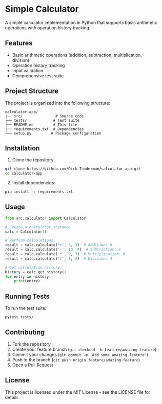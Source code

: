 # Simple Calculator

A simple calculator implementation in Python that supports basic arithmetic operations with operation history tracking.

## Features

- Basic arithmetic operations (addition, subtraction, multiplication, division)
- Operation history tracking
- Input validation
- Comprehensive test suite

## Project Structure

The project is organized into the following structure:

```
calculator-app/
├── src/               # Source code
├── tests/            # Test suite
├── README.md         # This file
├── requirements.txt  # Dependencies
└── setup.py         # Package configuration
```

## Installation

1. Clone the repository:
```bash
git clone https://github.com/Dirk-Tunderman/calculator-app.git
cd calculator-app
```

2. Install dependencies:
```bash
pip install -r requirements.txt
```

## Usage

```python
from src.calculator import Calculator

# Create a calculator instance
calc = Calculator()

# Perform calculations
result = calc.calculate('+', 5, 3)  # Addition: 8
result = calc.calculate('-', 10, 4)  # Subtraction: 6
result = calc.calculate('*', 2, 3)  # Multiplication: 6
result = calc.calculate('/', 8, 2)  # Division: 4

# Get calculation history
history = calc.get_history()
for entry in history:
    print(entry)
```

## Running Tests

To run the test suite:

```bash
pytest tests/
```

## Contributing

1. Fork the repository
2. Create your feature branch (`git checkout -b feature/amazing-feature`)
3. Commit your changes (`git commit -m 'Add some amazing feature'`)
4. Push to the branch (`git push origin feature/amazing-feature`)
5. Open a Pull Request

## License

This project is licensed under the MIT License - see the LICENSE file for details